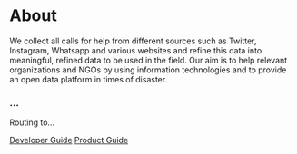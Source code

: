 # About

We collect all calls for help from different sources such as Twitter, Instagram, Whatsapp and various websites and refine this data into meaningful, refined data to be used in the field. Our aim is to help relevant organizations and NGOs by using information technologies and to provide an open data platform in times of disaster.

### ...

Routing to...

[Developer Guide](asd.com)
[Product Guide](asd.com)
